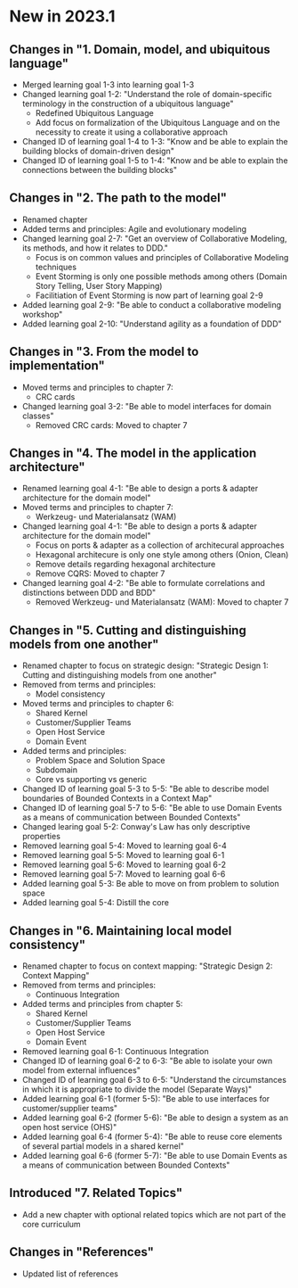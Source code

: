 # New in 2023.1

## Changes in "1. Domain, model, and ubiquitous language"
- Merged learning goal 1-3 into learning goal 1-3
- Changed learning goal 1-2: "Understand the role of domain-specific terminology in the construction of a ubiquitous language"
  - Redefined Ubiquitous Language
  - Add focus on formalization of the Ubiquitous Language and on the necessity to create it using a collaborative approach
- Changed ID of learning goal 1-4 to 1-3: "Know and be able to explain the building blocks of domain-driven design"
- Changed ID of learning goal 1-5 to 1-4: "Know and be able to explain the connections between the building blocks"

## Changes in "2. The path to the model"
- Renamed chapter
- Added terms and principles: Agile and evolutionary modeling
- Changed learning goal 2-7: "Get an overview of Collaborative Modeling, its methods, and how it relates to DDD."
  - Focus is on common values and principles of Collaborative Modeling techniques
  - Event Storming is only one possible methods among others (Domain Story Telling, User Story Mapping)
  - Facilitiation of Event Storming is now part of learning goal 2-9
- Added learning goal 2-9: "Be able to conduct a collaborative modeling workshop"
- Added learning goal 2-10: "Understand agility as a foundation of DDD"

## Changes in "3. From the model to implementation"
- Moved terms and principles to chapter 7:
  - CRC cards
- Changed learning goal 3-2: "Be able to model interfaces for domain classes"
  - Removed CRC cards: Moved to chapter 7

## Changes in "4. The model in the application architecture"
- Renamed learning goal 4-1: "Be able to design a ports & adapter architecture for the domain model"
- Moved terms and principles to chapter 7:
  - Werkzeug- und Materialansatz (WAM)
- Changed learning goal 4-1: "Be able to design a ports & adapter architecture for the domain model"
  - Focus on ports & adapter as a collection of architecural approaches
  - Hexagonal architecure is only one style among others (Onion, Clean)
  - Remove details regarding hexagonal architecture
  - Remove CQRS: Moved to chapter 7
- Changed learning goal 4-2: "Be able to formulate correlations and distinctions between DDD and BDD"
  - Removed Werkzeug- und Materialansatz (WAM): Moved to chapter 7

## Changes in "5. Cutting and distinguishing models from one another"
- Renamed chapter to focus on strategic design: "Strategic Design 1: Cutting and distinguishing models from one another"
- Removed from terms and principles:
  - Model consistency
- Moved terms and principles to chapter 6:
  - Shared Kernel
  - Customer/Supplier Teams
  - Open Host Service
  - Domain Event
- Added terms and principles:
  - Problem Space and Solution Space
  - Subdomain
  - Core vs supporting vs generic
- Changed ID of learning goal 5-3 to 5-5: "Be able to describe model boundaries of Bounded Contexts in a Context Map"
- Changed ID of learning goal 5-7 to 5-6: "Be able to use Domain Events as a means of communication between Bounded Contexts"
- Changed learing goal 5-2: Conway's Law has only descriptive properties
- Removed learning goal 5-4: Moved to learning goal 6-4
- Removed learning goal 5-5: Moved to learning goal 6-1
- Removed learning goal 5-6: Moved to learning goal 6-2
- Removed learning goal 5-7: Moved to learning goal 6-6
- Added learning goal 5-3: Be able to move on from problem to solution space
- Added learning goal 5-4: Distill the core

## Changes in "6. Maintaining local model consistency"
- Renamed chapter to focus on context mapping: "Strategic Design 2: Context Mapping"
- Removed from terms and principles:
  - Continuous Integration
- Added terms and principles from chapter 5:
  - Shared Kernel
  - Customer/Supplier Teams
  - Open Host Service
  - Domain Event
- Removed learning goal 6-1: Continuous Integration
- Changed ID of learning goal 6-2 to 6-3: "Be able to isolate your own model from external influences"
- Changed ID of learning goal 6-3 to 6-5: "Understand the circumstances in which it is appropriate to divide the model (Separate Ways)"
- Added learning goal 6-1 (former 5-5): "Be able to use interfaces for customer/supplier teams"
- Added learning goal 6-2 (former 5-6): "Be able to design a system as an open host service (OHS)"
- Added learning goal 6-4 (former 5-4): "Be able to reuse core elements of several partial models in a shared kernel"
- Added learning goal 6-6 (former 5-7): "Be able to use Domain Events as a means of communication between Bounded Contexts"

## Introduced "7. Related Topics"
- Add a new chapter with optional related topics which are not part of the core curriculum

## Changes in "References"
- Updated list of references
